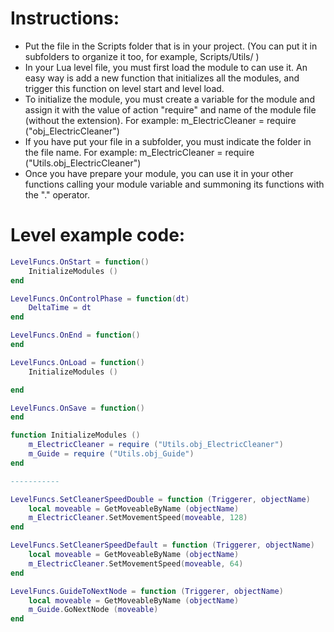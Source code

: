 # Instructions:

- Put the file in the Scripts folder that is in your project. (You can put it in subfolders to organize it too, for example, Scripts/Utils/ )
- In your Lua level file, you must first load the module to can use it. An easy way is add a new function that initializes all the modules, and trigger this function on level start and level load.
- To initialize the module, you must create a variable for the module and assign it with the value of action "require" and name of the module file (without the extension). 
For example: m_ElectricCleaner = require ("obj_ElectricCleaner")
- If you have put your file in a subfolder, you must indicate the folder in the file name. 
For example: m_ElectricCleaner = require ("Utils.obj_ElectricCleaner")
- Once you have prepare your module, you can use it in your other functions calling your module variable and summoning its functions with the "." operator.

# Level example code:
```lua
LevelFuncs.OnStart = function() 
	InitializeModules ()
end

LevelFuncs.OnControlPhase = function(dt)
	DeltaTime = dt
end

LevelFuncs.OnEnd = function() 
end

LevelFuncs.OnLoad = function() 
	InitializeModules ()

end

LevelFuncs.OnSave = function() 
end

function InitializeModules ()
    m_ElectricCleaner = require ("Utils.obj_ElectricCleaner")
    m_Guide = require ("Utils.obj_Guide")
end

-----------

LevelFuncs.SetCleanerSpeedDouble = function (Triggerer, objectName)
    local moveable = GetMoveableByName (objectName)
    m_ElectricCleaner.SetMovementSpeed(moveable, 128)
end

LevelFuncs.SetCleanerSpeedDefault = function (Triggerer, objectName)
    local moveable = GetMoveableByName (objectName)
    m_ElectricCleaner.SetMovementSpeed(moveable, 64)
end

LevelFuncs.GuideToNextNode = function (Triggerer, objectName)
    local moveable = GetMoveableByName (objectName)
    m_Guide.GoNextNode (moveable)
end
```
